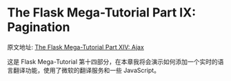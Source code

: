 The Flask Mega-Tutorial Part IX: Pagination
===

原文地址: [The Flask Mega-Tutorial Part XIV: Ajax](https://blog.miguelgrinberg.com/post/the-flask-mega-tutorial-part-xiv-ajax)

这是 Flask Mega-Tutorial 第十四部分，在本章我将会演示如何添加一个实时的语言翻译功能，使用了微软的翻译服务和一些 JavaScript。
